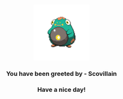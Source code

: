 <p align="center">
            <img src="https://raw.githubusercontent.com/PokeAPI/sprites/master/sprites/pokemon/939.png" width="150" height="150">
          </p>
          <h3 align="center">You have been greeted by - <b>Scovillain</b></h3>
          <h3 align="center">Have a nice day!</h3>
        